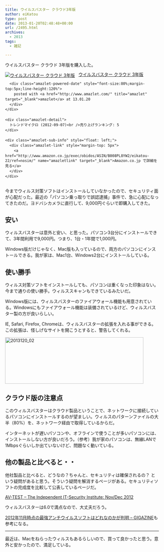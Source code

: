 ```yaml
---
title: ウイルスバスター クラウド3年版
author: eiKatou
type: post
date: 2013-01-20T02:48:48+00:00
url: /2495.html
archives:
  - 2013
tags:
  - 雑記

---
```

ウイルスバスター クラウド 3年版を購入した。

<div class="amazlet-box" style="margin-bottom:0px;">
  <div class="amazlet-image" style="float:left;margin:0px 12px 1px 0px;">
    <a href="http://www.amazon.co.jp/exec/obidos/ASIN/B008PL8YW2/eikatou-22/ref=nosim/" name="amazletlink" target="_blank"><img src="http://ecx.images-amazon.com/images/I/41l08VqzL6L._SL160_.jpg" alt="ウイルスバスター クラウド 3年版" style="border: none;" /></a>
  </div>
  
  <div class="amazlet-info" style="line-height:120%; margin-bottom: 10px">
    <div class="amazlet-name" style="margin-bottom:10px;line-height:120%">
      <a href="http://www.amazon.co.jp/exec/obidos/ASIN/B008PL8YW2/eikatou-22/ref=nosim/" name="amazletlink" target="_blank">ウイルスバスター クラウド 3年版</a></p> 
      
      <div class="amazlet-powered-date" style="font-size:80%;margin-top:5px;line-height:120%">
        posted with <a href="http://www.amazlet.com/" title="amazlet" target="_blank">amazlet</a> at 13.01.20
      </div>
    </div>
    
    <div class="amazlet-detail">
      トレンドマイクロ (2012-09-07)<br />売り上げランキング: 5
    </div>
    
    <div class="amazlet-sub-info" style="float: left;">
      <div class="amazlet-link" style="margin-top: 5px">
        <a href="http://www.amazon.co.jp/exec/obidos/ASIN/B008PL8YW2/eikatou-22/ref=nosim/" name="amazletlink" target="_blank">Amazon.co.jp で詳細を見る</a>
      </div>
    </div>
  </div>
  
  <div class="amazlet-footer" style="clear: left">
  </div>
</div>



今までウィルス対策ソフトはインストールしていなかったので、セキュリティ面が心配だった。最近の「パソコン乗っ取りで誤認逮捕」事件で、急に心配になってきたのだ。ヨドバシカメラに直行して、9,000円ぐらいで即購入してきた。

<!--more-->

## 安い

ウィルスバスターは意外と安い、と思った。パソコン3台分にインストールできて、3年間利用で9,000円。つまり、1台・1年間で1,000円。

Windows版だけじゃなく、Mac版も入っているので、両方のパソコンにインストールできる。我が家は、Mac1台、Windows2台にインストールしている。

## 使い勝手

ウィルス対策ソフトをインストールしても、パソコンは重くなった印象はない。今まで通りの使い勝手。ウィルススキャンもできているみたいだ。

Windows版には、ウィルスバスターのファイアウォール機能も用意されている。Windowsにもファイアウォール機能は装備されているけど、ウィルスバスター製の方が良いらしい。

IE, Safari, Firefox, Chromeは、ウィルスバスターの拡張を入れる事ができる。この拡張は、怪しげなサイトを開こうとすると、警告してくれる。
  

<img src="./uploads/2013/01/2013120_02.jpg" alt="2013120_02" width="453" height="152" class="alignnone size-full wp-image-2497" srcset="./uploads/2013/01/2013120_02.jpg 453w, ./uploads/2013/01/2013120_02-300x100.jpg 300w" sizes="(max-width: 453px) 100vw, 453px" /> 

## クラウド版の注意点

このウィルスバスターはクラウド製品ということで、ネットワークに接続しているパソコンにインストールするのが望ましい。ウィルスのパターンファイルの大半（80%）を、ネットワーク経由で取得しているからだ。

インターネットが遅いパソコンや、オフラインで使うことが多いパソコンには、インストールしない方が良いだろう。（参考）我が家のパソコンは、無線LANで1Mbpsぐらいしか出ていないけど、問題なく動いている。

## 他の製品と比べると・・

他社製品と比べると、どうなの？ちゃんと、セキュリティは確保されるの？ という疑問があると思う。そういう疑問を解消するページがある。セキュリティソフトの完成度を比較して公表しているページだ。
  
[AV-TEST &#8211; The Independent IT-Security Institute: Nov/Dec 2012][1] 

ウィルスバスターは6.0で満点なので、大丈夫だろう。

[2012年11月時点の最強アンチウイルスソフトはどれなのかが判明 &#8211; GIGAZINE][2]も参考になる。

* * *

最近は、Macをねらったウィルスもあるらしいので、買って良かったと思う。意外と安かったので、満足している。

 [1]: http://www.av-test.org/en/tests/home-user/windows-7/novdec-2012/
 [2]: http://gigazine.net/news/20121130-avtest-antivirus-product-ranking/
